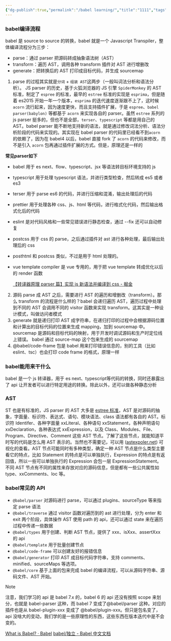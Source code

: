 ```yaml
---
{"dg-publish":true,"permalink":"/babel learning/","title":"1111","tags":["code"],"created":"2024-10-31"}
---
```


### babel编译流程

babel 是 source to source 的转换，babel 就是一个 Javascript Transpiler，整体编译流程分为三步：

- parse：通过 parser 把源码转成抽象语法树（AST）
- transform：遍历 AST，调用各种 transform 插件对 AST 进行增删改
- generate：把转换后的 AST 打印成目标代码，并生成 sourcemap

1.  parse 的过程其实就是`分词` + `组装 AST`这两步（一般叫词法分析和语法分析）。 JS  parser 的历史，基于火狐浏览器的 JS 引擎 `SpiderMonkey` 的 AST 标准，制定了 `espree` 的标准，最早的 `estree` 标准的实现是 `esprima`，但是随着 es2015 开始一年一个版本，`esprima` 的迭代速度逐渐跟不上了，这时候 `acorn` 流行起来，因为速度更快，而且支持插件扩展，于是 `espree`、`babel parser(babylon)` 等都基于 `acorn` 来实现各自的 parser。虽然 `estree` 系列的 js parser 挺多的，但也不是全部，`terser`、`typescript` 等都是用自己的 AST。babel parser 能不断地支持新的语法，就是通过修改词法分析、语法分析阶段的代码来实现的。其实现在 babel parser 的代码里已经看不到`acorn` 的依赖了，因为在 babel4 以后，babel 直接 fork 了 `acorn` 的代码来修改，而不是引入 `acorn` 包再通过插件扩展的方式。但是，原理还是一样的

**常见parser如下**
- babel 用于 es next、flow、typescript、jsx 等语法转目标环境支持的 js
- typescript 用于处理 typescript 语法，并进行类型检查，然后转成 es5 或者 es3
- terser 用于 parse es6 的代码，并进行压缩和混淆，输出处理后的代码
- prettier 用于处理各种 css、js、html 等代码，进行格式化代码，然后输出格式化后的代码
- eslint 是对代码风格和一些常见错误进行静态检查，通过 --fix 还可以自动修复
- postcss 用于 css 的 parse，之后通过插件对 ast 进行各种处理，最后输出处理后的 css
- posthtml 和 postcss 类似，不过是用于 html 处理的。
- vue template compiler 是 vue 专用的，用于把 vue template 转成优化以后的 render 函数

  [【转译器原理 parser 篇】实现 js 新语法并编译到 css - 掘金](https://juejin.cn/post/6959502530745204772)
2. 源码 parse 成 AST 之后，需要进行 AST 的遍历和增删改（transform）。那么 transform 的流程是什么样的？babel 会递归遍历 AST，遍历过程中处理到不同的 AST 会调用不同的 visitor 函数来实现 transform。这其实是一种设计模式，叫做访问者模式
3.  generate 就是递归打印 AST 成字符串，在递归打印的过程中会根据源码位置和计算出的目标代码的位置来生成 mapping，加到 sourcemap 中。 sourcemap 是源码和目标代码的映射，用于开发时调试源码和生产时定位线上错误。 babel 通过 source-map 这个包来生成的 sourcemap
4. @babel/code-frame 包是 babel 用来打印错误信息的，别的工具（比如 eslint、tsc）也会打印 code frame 的格式，原理一样


### babel能用来干什么
babel 是一个 js 转译器，用于 es next、typescript等代码的转换，同时还暴露出了 api 让开发者可以进行特定用途的转换。除此以外，还可以做各种静态分析
### AST
ST 也是有标准的，JS parser 的 AST 大多是 [estree 标准](https://link.juejin.cn/?target=https%3A%2F%2Fgithub.com%2Festree%2Festree "https://github.com/estree/estree")，AST 是对源码的抽象，字面量、标识符、表达式、语句、模块语法、class 语法都有各自的 AST。标识符 Identifer、各种字面量 xxLiteral、各种语句 xxStatement，各种声明语句 xxDeclaration，各种表达式 xxExpression，以及 Class、Modules、File、Program、Directive、Comment 这些 AST 节点。了解了这些节点，就能知道平时写的代码是怎么用 AST 表示的。当然也不需要记，可以用 ([astexpoler.net](https://link.juejin.cn/?target=https%3A%2F%2Fastexplorer.net%2F "https://astexplorer.net/")) 可视化的查看。AST 节点可能同时有多种类型，确定一种 AST 节点是什么类型主要看它的特点，比如 Statement 的特点是可以单独执行，Expression 的特点是有返回值，所以一些可以单独执行的 Expression 会包一层 ExpressionStatement。不同 AST 节点有不同的属性来存放对应的源码信息，但是都有一些公共属性如 type、xxComments、loc 等。


### babel常见的 API
- `@babel/parser` 对源码进行 parse，可以通过 plugins、sourceType 等来指定 parse 语法
- `@babel/traverse` 通过 visitor 函数对遍历到的 ast 进行处理，分为 enter 和 exit 两个阶段，具体操作 AST 使用 path 的 api，还可以通过 state 来在遍历过程中传递一些数据
- `@babel/types` 用于创建、判断 AST 节点，提供了 xxx、isXxx、assertXxx 的 api
- `@babel/template` 用于批量创建节点
- `@babel/code-frame` 可以创建友好的报错信息
- `@babel/generator` 打印 AST 成目标代码字符串，支持 comments、minified、sourceMaps 等选项。
- `@babel/core` 基于上面的包来完成 babel 的编译流程，可以从源码字符串、源码文件、AST 开始。

> [!NOTE]
> 注意，我们学习的 api 是 babel 7.x 的，babel 6 的 api 还没有按照 scope 来划分，也就是 babel-parser 这种，而 babel 7 变成了@babel/parser 这种。对应的插件也是从 babel-plugin-xxx 变成了 @babel/plugin-xxx。但只是包名变了，api 没啥大的变动，我们学的是一些原理性的东西，这些东西在版本迭代中是不会变的。
> 












[What is Babel? · Babel](https://babeljs.io/docs/)
[babel/独立 - Babel 中文文档](https://www.babelrc.cn/docs/babel-standalone.html)




